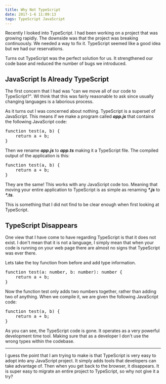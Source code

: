 ```yaml
---
title: Why Not TypeScript
date: 2017-1-6 11:09:13
tags: TypeScript JavaScript
---
```


Recently I looked into TypeScript. I had been working on a project that was growing rapidly. The downside was that the project was breaking continuously. We needed a way to fix it. TypeScript seemed like a good idea but we had our reservations.

Turns out TypeScript was the perfect solution for us. It strengthened our code base and reduced the number of bugs we introduced. 
<!-- more --> 

## JavaScript Is Already TypeScript

The first concern that I had was "can we move all of our code to TypeScript?". WI think that this was fairly reasonable to ask since usually changing languages is a laborious process.

As it turns out I was concerned about nothing. TypeScript is a superset of JavaScript. This means if we make a program called ***app.js*** that contains the following JavaScript code:

<pre class="sunlight-highlight-javascript">
function test(a, b) {
    return a + b;
}
</pre>

Then we rename ***app.js*** to ***app.ts*** making it a TypeScript file. The compiled output of the application is this:

<pre class="sunlight-highlight-javascript">
function test(a, b) {
    return a + b;
}
</pre>

They are the same! This works with any JavaScript code too. Meaning that moving your entire application to TypeScript is as simple as renaming ***\*.js*** to ***\*.ts***. 

This is something that I did not find to be clear enough when first looking at TypeScript.

## TypeScript Disappears

One view that I have come to have regarding TypeScript is that it does not exist. I don't mean that it is not a language, I simply mean that when your code is running on your web page there are almost no signs that TypeScript was ever there. 

Lets take the toy function from before and add type information.
<pre class="sunlight-highlight-javascript">
function test(a: number, b: number): number {
    return a + b;
}
</pre>

Now the function test only adds two numbers together, rather than adding two of anything. When we compile it, we are given the following JavaScript code:

<pre class="sunlight-highlight-javascript">
function test(a, b) {
    return a + b;
}
</pre>

As you can see, the TypeScript code is gone. It operates as a very powerful development time tool. Making sure that as a developer I don't use the wrong types within the codebase.

---

I guess the point that I am trying to make is that TypeScript is very easy to adopt into any JavaScript project. It simply adds tools that developers can take advantage of. Then when you get back to the browser, it disappears. It is super easy to migrate an entire project to TypeScript, so why not give it a try?


